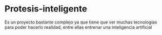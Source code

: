 # Protesis-inteligente
Es un proyecto bastante complejo ya que tiene que ver muchas tecnologías para poder hacerlo realidad, entre ellas entrenar una inteligencia artificial
